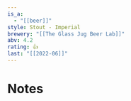 ```yaml
---
is_a:
  - "[[beer]]"
style: Stout - Imperial
brewery: "[[The Glass Jug Beer Lab]]"
abv: 4.2
rating: 👍
last: "[[2022-06]]"
---
```

# Notes

